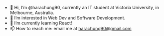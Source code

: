 - 👋 Hi, I’m @harachung90, currently an IT student at Victoria University, in Melbourne, Australia.
- 👀 I’m interested in Web Dev and Software Development.
- 🌱 I’m currently learning React!
- 📫 How to reach me: email me at harachung90@gmail.com

<!---
harachung90/harachung90 is a ✨ special ✨ repository because its `README.md` (this file) appears on your GitHub profile.
You can click the Preview link to take a look at your changes.
--->
